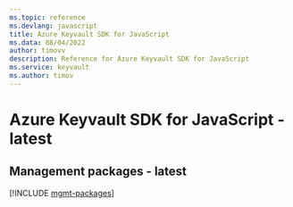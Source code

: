 ```yaml
---
ms.topic: reference
ms.devlang: javascript
title: Azure Keyvault SDK for JavaScript
ms.data: 08/04/2022
author: timovv
description: Reference for Azure Keyvault SDK for JavaScript
ms.service: keyvault
ms.author: timov
---
```

# Azure Keyvault SDK for JavaScript - latest

## Management packages - latest
[!INCLUDE [mgmt-packages](keyvault-mgmt-index.md)]